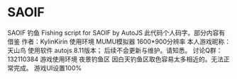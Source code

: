 # SAOIF
SAOIF 钓鱼 Fishing script for SAOIF by AutoJS
此代码个人码字。部分内容有借鉴 作者：KylinKirin
使用环境 MUMU模拟器 1600*900分辨率
本人游戏昵称：天山鸟
使用软件 autojs 8.11版本；
后续不会更新与维护。请知悉。
讨论Q群：132110384
游戏使用环境 夜景钓鱼区 因白天钓鱼区取色容易太多相近的。无法正常完成。
游戏UI设置100%
